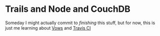 # Trails and Node and CouchDB
Someday I might actually commit to _finishing_ this stuff, but for now, this is just me learning about [Vows](http://vowsjs.org/) and [Travis CI](https://travis-ci.org/)